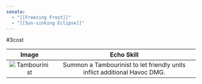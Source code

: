 ```yaml
---
sonata:
  - "[[Freezing Frost]]"
  - "[[Sun-sinking Eclipse]]"
---
```

#3cost

|                                          Image                                          |                                Echo Skill                                 |
| :-------------------------------------------------------------------------------------: | :-----------------------------------------------------------------------: |
| ![Tambourinist](https://img.game8.co/3885650/58bb42cebcb01e769a256890433273e2.png/show) | Summon a Tambourinist to let friendly units inflict additional Havoc DMG. |
